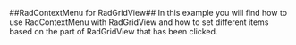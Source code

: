 ##RadContextMenu for RadGridView##
In this example you will find how to use RadContextMenu with RadGridView and how to set different items based on the part of RadGridView that has been clicked.